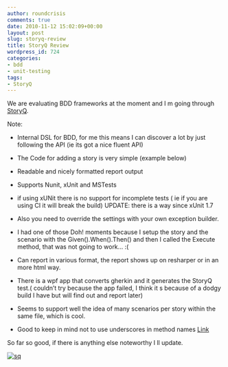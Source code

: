 ```yaml
---
author: roundcrisis
comments: true
date: 2010-11-12 15:02:09+00:00
layout: post
slug: storyq-review
title: StoryQ Review
wordpress_id: 724
categories:
- bdd
- unit-testing
tags:
- StoryQ
---
```


We are evaluating BDD frameworks at the moment and I m going through [StoryQ](http://storyq.codeplex.com/).

Note:



	
  * Internal DSL for BDD, for me this means I can discover a lot by just following the API (ie its got a nice fluent API)

	
  * The Code for adding a story is very simple (example below)

	
  * Readable and nicely formatted report output

	
  * Supports Nunit, xUnit and MSTests

	
  * if using xUNit there is no support for incomplete tests ( ie if you are using CI it will break the build) UPDATE: there is a way since xUnit 1.7

	
  * Also you need to override the settings with your own exception builder.

	
  * I had one of those Doh! moments because I setup the story and the scenario with the Given().When().Then() and then I called the Execute method, that was not going to work… :(

	
  * Can report in various format, the report shows up on resharper or in an more html way.

	
  * There is a wpf app that converts gherkin and it generates the StoryQ test.( couldn’t try because the app failed, I think it s because of a dodgy build I have but will find out and report later)

	
  * Seems to support well the idea of many scenarios per story within the same file, which is cool.

	
  * Good to keep in mind not to use underscores in method names [Link](http://storyq.codeplex.com/Thread/View.aspx?ThreadId=218277)


So far so good, if there is anything else noteworthy I ll update.

[![sq](http://roundcrisis.files.wordpress.com/2010/11/sq_thumb.png)](http://roundcrisis.files.wordpress.com/2010/11/sq.png)
